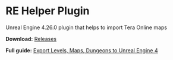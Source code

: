 # RE Helper Plugin

Unreal Engine 4.26.0 plugin that helps to import Tera Online maps

**Download:** [Releases](https://github.com/VenoMKO/RE-Helper-Plugin/releases)

**Full guide:** [Export Levels, Maps, Dungeons to Unreal Engine 4](https://github.com/VenoMKO/RealEditor/wiki/Export-Levels,-Maps,-Dungeons-to-Unreal-Engine-4)
